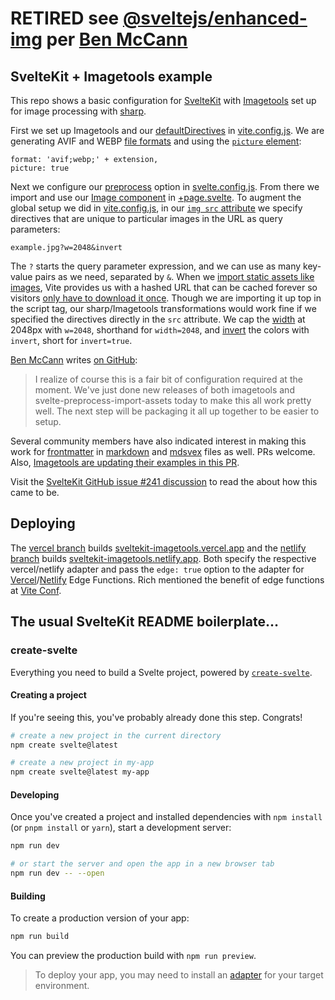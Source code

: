 # RETIRED see [@sveltejs/enhanced-img](https://kit.svelte.dev/docs/images#sveltejs-enhanced-img) per [Ben McCann](https://github.com/sveltejs/kit/issues/241#issuecomment-1834682440)

## SvelteKit + Imagetools example

This repo shows a basic configuration for [SvelteKit](https://kit.svelte.dev/) with [Imagetools](https://github.com/JonasKruckenberg/imagetools) set up for image processing with [sharp](https://sharp.pixelplumbing.com).

First we set up Imagetools and our [defaultDirectives](https://github.com/JonasKruckenberg/imagetools/blob/main/packages/vite/README.md#defaultdirectives) in [vite.config.js](./vite.config.js). We are generating AVIF and WEBP [file formats](https://github.com/JonasKruckenberg/imagetools/blob/main/docs/directives.md#format) and using the [`picture` element](https://github.com/JonasKruckenberg/imagetools/blob/main/docs/directives.md#picture):

```
format: 'avif;webp;' + extension,
picture: true
```

Next we configure our [preprocess](https://kit.svelte.dev/docs/additional-resources#integrations) option in [svelte.config.js](./svelte.config.js). From there we import and use our [Image component](./src/lib/Image.svelte) in [+page.svelte](./src/routes/+page.svelte). To augment the global setup we did in [vite.config.js](./vite.config.js), in our [`img src` attribute](https://developer.mozilla.org/en-US/docs/Learn/HTML/Multimedia_and_embedding/Images_in_HTML) we specify directives that are unique to particular images in the URL as query parameters:

```
example.jpg?w=2048&invert
```

The `?` starts the query parameter expression, and we can use as many key-value pairs as we need, separated by `&`. When we [import static assets like images](https://vitejs.dev/guide/assets.html#importing-asset-as-url), Vite provides us with a hashed URL that can be cached forever so visitors [only have to download it once](https://youtu.be/Znd11rVHQOE?t=14516). Though we are importing it up top in the script tag, our sharp/Imagetools transformations would work fine if we specified the directives directly in the `src` attribute. We cap the [width](https://github.com/JonasKruckenberg/imagetools/blob/main/docs/directives.md#width) at 2048px with `w=2048`, shorthand for `width=2048`, and [invert](https://github.com/JonasKruckenberg/imagetools/blob/main/docs/directives.md#invert) the colors with `invert`, short for `invert=true`.

[Ben McCann](https://github.com/benmccann) writes [on GitHub](https://github.com/sveltejs/kit/issues/241#issuecomment-1274046866):

> I realize of course this is a fair bit of configuration required at the moment. We've just done new releases of both imagetools and svelte-preprocess-import-assets today to make this all work pretty well. The next step will be packaging it all up together to be easier to setup.

Several community members have also indicated interest in making this work for [frontmatter](https://mdsvex.com/docs#frontmatter-1) in [markdown](https://daringfireball.net/projects/markdown/) and [mdsvex](https://mdsvex.com) files as well. PRs welcome. Also, [Imagetools are updating their examples in this PR](https://github.com/JonasKruckenberg/imagetools/pull/421).

Visit the [SvelteKit GitHub issue #241 discussion](https://github.com/sveltejs/kit/issues/241#issuecomment-1274046866) to read the about how this came to be.

## Deploying

The [vercel branch](https://github.com/rdela/sveltekit-imagetools/tree/vercel) builds [sveltekit-imagetools.vercel.app](https://sveltekit-imagetools.vercel.app/) and the [netlify branch](https://github.com/rdela/sveltekit-imagetools/tree/netlify) builds [sveltekit-imagetools.netlify.app](https://sveltekit-imagetools.netlify.app/). Both specify the respective vercel/netlify adapter and pass the `edge: true` option to the adapter for [Vercel](https://vercel.com/templates/svelte/sveltekit-edge-functions)/[Netlify](https://docs.netlify.com/integrations/frameworks/sveltekit/#edge-functions) Edge Functions. Rich mentioned the benefit of edge functions at [Vite Conf](https://youtu.be/Znd11rVHQOE?t=14990).

## The usual SvelteKit README boilerplate…

### create-svelte

Everything you need to build a Svelte project, powered by [`create-svelte`](https://github.com/sveltejs/kit/tree/master/packages/create-svelte).

#### Creating a project

If you're seeing this, you've probably already done this step. Congrats!

```bash
# create a new project in the current directory
npm create svelte@latest

# create a new project in my-app
npm create svelte@latest my-app
```

#### Developing

Once you've created a project and installed dependencies with `npm install` (or `pnpm install` or `yarn`), start a development server:

```bash
npm run dev

# or start the server and open the app in a new browser tab
npm run dev -- --open
```

#### Building

To create a production version of your app:

```bash
npm run build
```

You can preview the production build with `npm run preview`.

> To deploy your app, you may need to install an [adapter](https://kit.svelte.dev/docs/adapters) for your target environment.
